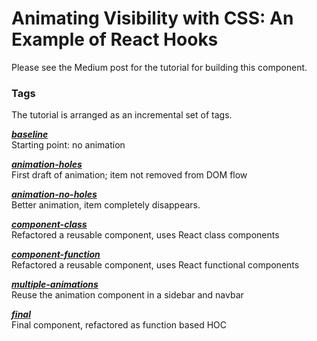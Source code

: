 # Animating Visibility with CSS: An Example of React Hooks

Please see the Medium post for the tutorial for building this component.

### Tags
The tutorial is arranged as an incremental set of tags. 

***[baseline](https://github.com/csepulv/animated-visibility/tree/baseline)***  
Starting point: no animation

***[animation-holes](https://github.com/csepulv/animated-visibility/tree/animation-holes)***  
First draft of animation; item not removed from DOM flow

***[animation-no-holes](https://github.com/csepulv/animated-visibility/tree/animation-no-holes)***  
Better animation, item completely disappears.

***[component-class](https://github.com/csepulv/animated-visibility/tree/component-class)***  
Refactored a reusable component, uses React class components

***[component-function](https://github.com/csepulv/animated-visibility/tree/component-function)***  
Refactored a reusable component, uses React functional components

***[multiple-animations](https://github.com/csepulv/animated-visibility/tree/multiple-animations)***  
Reuse the animation component in a sidebar and navbar

***[final](https://github.com/csepulv/animated-visibility/tree/final)***  
Final component, refactored as function based HOC
